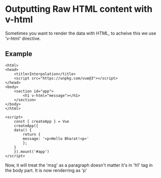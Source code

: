 # Outputting Raw HTML content with v-html
Sometimes you want to render the data with HTML, to acheive this we use 'v-html' directive.

## Example
    <html>
    <head>
        <title>Interpolation</title>
        <script src="https://unpkg.com/vue@3"></script>
    </head>
    <body>
        <section id="app">
            <h1 v-html="message"></h1>
        </section>
    </body>
    </html>

    <script>
        const { createApp } = Vue
        createApp({
        data() {
            return {
            message: '<p>Hello Bharat!<p>'
            };
        }
        }).mount('#app')
    </script>

Now, it will treat the 'msg' as a paragraph doesn't matter it's in 'h1' tag in the body part. It is now renderring as 'p'